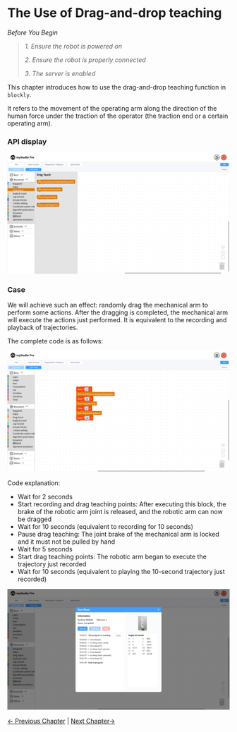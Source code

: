 # The Use of Drag-and-drop teaching

*Before You Begin*

> *1. Ensure the robot is powered on*
>
> *2. Ensure the robot is properly connected*
>
> *3. The server is enabled*
>
This chapter introduces how to use the drag-and-drop teaching function in `blockly`.

It refers to the movement of the operating arm along the direction of the human force under the traction of the operator (the traction end or a certain operating arm).

### API display

<img src="../../../resources/3-FunctionsAndApplications/5.myBlockly/blockly/dragTeach1.png" />


### Case

We will achieve such an effect: randomly drag the mechanical arm to perform some actions. After the dragging is completed, the mechanical arm will execute the actions just performed. It is equivalent to the recording and playback of trajectories.

The complete code is as follows:

<img src="../../../resources/3-FunctionsAndApplications/5.myBlockly/blockly/dragTeach2.png" />

Code explanation:

- Wait for 2 seconds
- Start recording and drag teaching points: After executing this block, the brake of the robotic arm joint is released, and the robotic arm can now be dragged
- Wait for 10 seconds (equivalent to recording for 10 seconds)
- Pause drag teaching: The joint brake of the mechanical arm is locked and it must not be pulled by hand
- Wait for 5 seconds
- Start drag teaching points: The robotic arm began to execute the trajectory just recorded
- Wait for 10 seconds (equivalent to playing the 10-second trajectory just recorded)
  
<img src="../../../resources/3-FunctionsAndApplications/5.myBlockly/blockly/dragTeach3.png" />


[← Previous Chapter](./5.5.10-gripperUse.md) | [Next Chapter→](../5.6-quickmove/5.6.1-quickmovefirstuse.md)